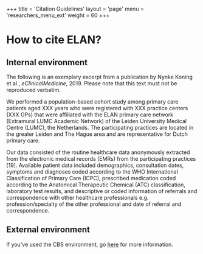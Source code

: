 +++
title = 'Citation Guidelines'
layout = 'page'
menu = 'researchers_menu_ext'
weight = 60
+++

# How to cite ELAN?

## Internal environment
The following is an exemplary excerpt from a publication by Nynke Koning et al., *eClinicalMedicine*, 2019. Please note that this text must not be reproduced verbatim.

We performed a population-based cohort study among primary care patients aged XXX years who were registered with XXX practice centers (XXX GPs) that were affiliated with the ELAN primary care network (Extramural LUMC Academic Network) of the Leiden University Medical Centre (LUMC), the Netherlands. The participating practices are located in the greater Leiden and The Hague area and are representative for Dutch primary care.

Our data consisted of the routine healthcare data anonymously extracted from the electronic medical records (EMRs) from the participating practices [19]. Available patient data included demographics, consultation dates, 
symptoms and diagnoses coded according to the WHO International Classification of Primary Care (ICPC), prescribed medication coded according to the Anatomical Therapeutic Chemical (ATC) classification, laboratory test results, and descriptive or coded information of referrals and correspondence with other healthcare professionals e.g. profession/specialty of the other professional and date of referral and correspondence.


## External environment

If you've used the CBS environment, go [here](https://www.cbs.nl/en-gb/our-services/customised-services-microdata/microdata-conducting-your-own-research/publications) for more information.
